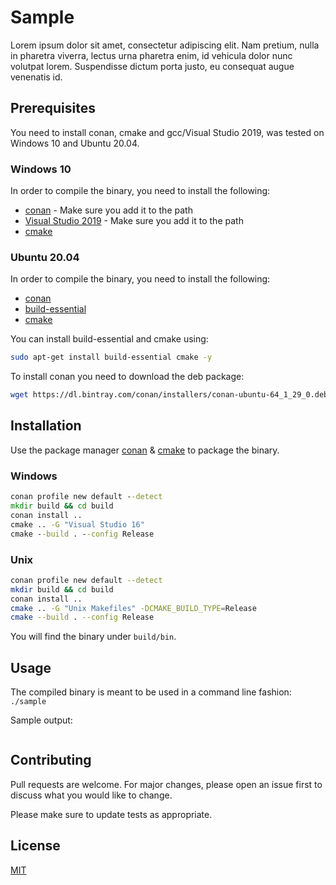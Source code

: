 # Sample

Lorem ipsum dolor sit amet, consectetur adipiscing elit. 
Nam pretium, nulla in pharetra viverra, lectus urna pharetra enim, id vehicula dolor nunc volutpat lorem. 
Suspendisse dictum porta justo, eu consequat augue venenatis id.

## Prerequisites
You need to install conan, cmake and gcc/Visual Studio 2019, was tested on Windows 10 and Ubuntu 20.04.
 
### Windows 10
In order to compile the binary, you need to install the following:
* [conan](https://conan.io) - Make sure you add it to the path
* [Visual Studio 2019](https://visualstudio.microsoft.com/vs/features/cplusplus) - Make sure you add it to the path
* [cmake](https://cmake.org/download/)

### Ubuntu 20.04
In order to compile the binary, you need to install the following:
* [conan](https://conan.io)
* [build-essential](https://packages.ubuntu.com/focal/build-essential)
* [cmake](https://cmake.org/download/)

You can install build-essential and cmake using:
```bash
sudo apt-get install build-essential cmake -y
```

To install conan you need to download the deb package:
```bash
wget https://dl.bintray.com/conan/installers/conan-ubuntu-64_1_29_0.deb && sudo dpkg -i conan-ubuntu-64_1_29_0.deb
```

## Installation
Use the package manager [conan](https://conan.io) & [cmake](https://cmake.org/download/) to package the binary.

### Windows
```bat
conan profile new default --detect
mkdir build && cd build
conan install ..
cmake .. -G "Visual Studio 16"
cmake --build . --config Release
```

### Unix
```bash
conan profile new default --detect
mkdir build && cd build
conan install ..
cmake .. -G "Unix Makefiles" -DCMAKE_BUILD_TYPE=Release
cmake --build . --config Release
```

You will find the binary under `build/bin`.

## Usage
The compiled binary is meant to be used in a command line fashion:
``./sample``

Sample output:
```

```

## Contributing
Pull requests are welcome. For major changes, please open an issue first to discuss what you would like to change.

Please make sure to update tests as appropriate.

## License
[MIT](https://choosealicense.com/licenses/mit/)